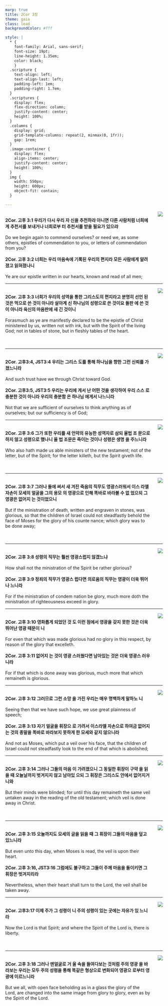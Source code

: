 ```yaml
---
marp: true
title: 2Cor 3장
theme: gaia
class: lead
backgroundColor: #fff

style: |
  * {
    font-family: Arial, sans-serif;
    font-size: 19pt;
    line-height: 1.35em;
    color: black;
    }
  .scripture {
    text-align: left;
    text-align-last: left;
    padding-left: 1em;
    padding-right: 1.7em;
  }
  .scriptures {
    display: flex;
    flex-direction: column;
    justify-content: center;
    height: 100%;
  }
  .columns {
    display: grid;
    grid-template-columns: repeat(2, minmax(0, 1fr));
    gap: 1rem;
  }
  .image-container {
    display: flex;
    align-items: center;
    justify-content: center;
    height: 100%;
  }
  img {
    width: 550px;
    height: 600px;
    object-fit: contain;
  }

---
```


<div class="columns">
  <div class="scriptures">
    <br>
    <div class="scripture">
      <b>2Cor. 고후 3:1 우리가 다시 우리 자 신을 추천하랴 아니면 다른 사람처럼 너희에게 추천서를 보내거나 너희로부 터 추천서를 받을 필요가 있으랴 
      </b>
    </div>
    <br>
    <div class="scripture">Do we begin again to commend ourselves? or need we, as some others, epistles of commendation to you, or letters of commendation from you? 
    </div>
    <br>
    <div class="scripture">
      <b>2Cor. 고후 3:2 너희는 우리 마음속에 기록된 우리의 편지라 모든 사람에게 알려졌고 읽혀졌나니 
      </b>
    </div>
    <br>
    <div class="scripture">Ye are our epistle written in our hearts, known and read of all men; 
    </div>         
  </div>
  <div class="image-container">
    <img src='../../pictures/picture_150.jpg'>
  </div>
</div>

---

<div class="columns">
  <div class="scriptures">
    <br>
    <div class="scripture">
      <b>2Cor. 고후 3:3 너희가 우리의 성역을 통한 그리스도의 편지라고 분명히 선언 된 것은 먹으로 쓴 것이 아니라 살아계 신 하나님의 성령으로 쓴 것이요 돌판 에 쓴 것이 아니라 육신의 마음판에 새 긴 것이니 
      </b>
    </div>
    <br>
    <div class="scripture">Forasmuch as ye are manifestly declared to be the epistle of Christ ministered by us, written not with ink, but with the Spirit of the living God; not in tables of stone, but in fleshly tables of the heart. 
    </div>
    <br>
    <div class="scripture">
      <b>
      </b>
    </div>
    <br>
    <div class="scripture">
    </div>         
  </div>
  <div class="image-container">
    <img src='../../pictures/picture_139.jpg'>
  </div>
</div>

---

<div class="columns">
  <div class="scriptures">
    <br>
    <div class="scripture">
      <b>2Cor. 고후3:4, JST3:4 우리는 그리스 도를 통해 하나님을 향한 그런 신뢰를 가졌느니라 
      </b>
    </div>
    <br>
    <div class="scripture">And such trust have we through Christ toward God. 
    </div>
    <br>
    <div class="scripture">
      <b>2Cor. 고후3:5, JST3:5 우리는 우리에 게서 난 어떤 것을 생각하여 우리 스스 로 충분한 것이 아니라 우리의 충분함 은 하나님 에게서 나느니라 
      </b>
    </div>
    <br>
    <div class="scripture">Not that we are sufficient of ourselves to think anything as of ourselves; but our sufficiency is of God; 
    </div>         
  </div>
  <div class="image-container">
    <img src='../../pictures/picture_115.jpg'>
  </div>
</div>

---

<div class="columns">
  <div class="scriptures">
    <br>
    <div class="scripture">
      <b>2Cor. 고후 3:6 그가 또한 우리를 새 언약의 유능한 성역자로 삼되 율법 조 문으로 하지 않고 성령으로 했나니 율 법 조문은 죽이는 것이나 성령은 생명 을 주느니라 
      </b>
    </div>
    <br>
    <div class="scripture">Who also hath made us able ministers of the new testament; not of the letter, but of the Spirit; for the letter killeth, but the Spirit giveth life. 
    </div>
    <br>
    <div class="scripture">
      <b>
      </b>
    </div>
    <br>
    <div class="scripture">
    </div>         
  </div>
  <div class="image-container">
    <img src='../../pictures/picture_69.jpg'>
  </div>
</div>

---

<div class="columns">
  <div class="scriptures">
    <br>
    <div class="scripture">
      <b>2Cor. 고후 3:7 그러나 돌에 써서 새 겨진 죽음의 직무도 영광스러워서 이스 라엘 자손이 모세의 얼굴을 그의 용모 의 영광으로 인해 똑바로 바라볼 수 없 었으되 그 영광은 없어지 는 것이었으니 
      </b>
    </div>
    <br>
    <div class="scripture">But if the ministration of death, written and engraven in stones, was glorious, so that the children of Israel could not steadfastly behold the face of Moses for the glory of his counte nance; which glory was to be done away; 
    </div>
    <br>
    <div class="scripture">
      <b>
      </b>
    </div>
    <br>
    <div class="scripture">
    </div>         
  </div>
  <div class="image-container">
    <img src='../../pictures/picture_169.jpg'>
  </div>
</div>

---

<div class="columns">
  <div class="scriptures">
    <br>
    <div class="scripture">
      <b>2Cor. 고후 3:8 성령의 직무는 훨씬 영광스럽지 않겠느냐 
      </b>
    </div>
    <br>
    <div class="scripture">How shall not the ministration of the Spirit be rather glorious? 
    </div>
    <br>
    <div class="scripture">
      <b>2Cor. 고후 3:9 정죄의 직무가 영광스 럽다면 의로움의 직무는 영광이 더욱 뛰어나 느니라 
      </b>
    </div>
    <br>
    <div class="scripture">For if the ministration of condem nation be glory, much more doth the ministration of righteousness exceed in glory. 
    </div>         
  </div>
  <div class="image-container">
    <img src='../../pictures/picture_132.jpg'>
  </div>
</div>

---

<div class="columns">
  <div class="scriptures">
    <br>
    <div class="scripture">
      <b>2Cor. 고후 3:10 영화롭게 되었던 것 도 이런 점에서 영광을 갖지 못한 것은 더욱 뛰어난 영광 때문이 니 
      </b>
    </div>
    <br>
    <div class="scripture">For even that which was made glorious had no glory in this respect, by reason of the glory that excelleth. 
    </div>
    <br>
    <div class="scripture">
      <b>2Cor. 고후 3:11 없어지 는 것이 영광 스러웠다면 남아있는 것은 더욱 영광스 러우니라 
      </b>
    </div>
    <br>
    <div class="scripture">For if that which is done away was glorious, much more that which remaineth is glorious. 
    </div>         
  </div>
  <div class="image-container">
    <img src='../../pictures/picture_14.jpg'>
  </div>
</div>

---

<div class="columns">
  <div class="scriptures">
    <br>
    <div class="scripture">
      <b>2Cor. 고후 3:12 그러므로 그런 소망 을 가진 우리는 매우 명백하게 말하노 니 
      </b>
    </div>
    <br>
    <div class="scripture">Seeing then that we have such hope, we use great plainness of speech; 
    </div>
    <br>
    <div class="scripture">
      <b>2Cor. 고후 3:13 자기 얼굴을 휘장으 로 가려서 이스라엘 자손으로 하여금 없어지 는 것의 종말을 똑바로 바라보지 못하게 한 모세와 같지 않으니라 
      </b>
    </div>
    <br>
    <div class="scripture">And not as Moses, which put a veil over his face, that the children of Israel could not steadfastly look to the end of that which is abolished; 
    </div>         
  </div>
  <div class="image-container">
    <img src='../../pictures/picture_54.jpg'>
  </div>
</div>

---

<div class="columns">
  <div class="scriptures">
    <br>
    <div class="scripture">
      <b>2Cor. 고후 3:14 그러나 그들의 마음 이 가려졌으니 그 동일한 휘장이 구약 을 읽을 때 오늘날까지 벗겨지지 않고 남아있 으되 그 휘장은 그리스도 안에서 없어지거니와 
      </b>
    </div>
    <br>
    <div class="scripture">But their minds were blinded; for until this day remaineth the same veil untaken away in the reading of the old testament; which veil is done away in Christ. 
    </div>
    <br>
    <div class="scripture">
      <b>
      </b>
    </div>
    <br>
    <div class="scripture">
    </div>         
  </div>
  <div class="image-container">
    <img src='../../pictures/picture_52.jpg'>
  </div>
</div>

---

<div class="columns">
  <div class="scriptures">
    <br>
    <div class="scripture">
      <b>2Cor. 고후 3:15 오늘까지도 모세의 글을 읽을 때 그 휘장이 그들의 마음을 덮고 있느니라 
      </b>
    </div>
    <br>
    <div class="scripture">But even unto this day, when Moses is read, the veil is upon their heart. 
    </div>
    <br>
    <div class="scripture">
      <b>2Cor. 고후 3:16, JST3:16 그럼에도 불구하고 그들이 주께 마음을 돌이키면 그 휘장은 벗겨지리라 
      </b>
    </div>
    <br>
    <div class="scripture">Nevertheless, when their heart shall turn to the Lord, the veil shall be taken away. 
    </div>         
  </div>
  <div class="image-container">
    <img src='../../pictures/picture_0.jpg'>
  </div>
</div>

---

<div class="columns">
  <div class="scriptures">
    <br>
    <div class="scripture">
      <b>2Cor. 고후3:17 이제 주가 그 성령이 니 주의 성령이 있는 곳에는 자유가 있 느니라 
      </b>
    </div>
    <br>
    <div class="scripture">Now the Lord is that Spirit; and where the Spirit of the Lord is, there is liberty. 
    </div>
    <br>
    <div class="scripture">
      <b>
      </b>
    </div>
    <br>
    <div class="scripture">
    </div>         
  </div>
  <div class="image-container">
    <img src='../../pictures/picture_23.jpg'>
  </div>
</div>

---

<div class="columns">
  <div class="scriptures">
    <br>
    <div class="scripture">
      <b>2Cor. 고후 3:18 그러나 맨얼굴로 거 울 속을 들여다보는 것처럼 주의 영광 을 바라보는 우리는 모두 주의 성령을 통해 똑같은 형상으로 변화되어 영광으 로부터 영광에 이르느니라 
      </b>
    </div>
    <br>
    <div class="scripture">But we all, with open face beholding as in a glass the glory of the Lord, are changed into the same image from glory to glory, even as by the Spirit of the Lord.
    </div>
    <br>
    <div class="scripture">
      <b>
      </b>
    </div>
    <br>
    <div class="scripture">
    </div>         
  </div>
  <div class="image-container">
    <img src='../../pictures/picture_66.jpg'>
  </div>
</div>

